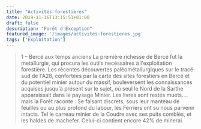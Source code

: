 ```yaml
---
title: "Activités forestières"
date: 2019-11-16T13:15:51+01:00
draft: false
description: "Forêt d'Exception"
featured_image: '/images/activites-forestieres.jpg'
tags: ["Exploitation"]
---
```


> 1 –  Bercé aux temps anciens
La première richesse de Bercé fut la metallurgie, qui procura les outils necéssaires à l'exploitation forestière.
Les récentes découvertes paléométallurgiques sur le tracé sud de l'A28, confortées par la carte des sites forestiers en Bercé et du potentiel minier autour du massif, bouleversent les connaissances acquises jusqu'à présent sur le sujet, où seul le Nord de la Sarthe apparaissait dans le paysage Minier. Les livres sont restés muets…. mais la Forêt raconte : Se faisant discrets, sous leur manteau de feuilles ou au plus  profond du labour, les Ferriers ont su nous parvenir intacts. Tel le carreau minier de la Coudre avec ses puits comblés, et les haldes de machefer. Celui-ci contient encore 42% de minerai.
